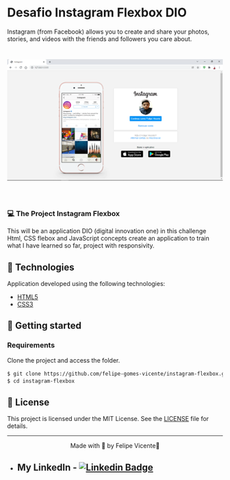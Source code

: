# Desafio Instagram Flexbox DIO 

  Instagram (from Facebook) allows you to create and share your photos, stories, and videos with the friends and followers you care about.
  
<h1 align="center">
    <img alt="Instagram" title="Instagram" src=".github/instagram.png" />
</h1>

<br>

### 💻 The Project Instagram Flexbox
This will be an application DIO (digital innovation one) in this challenge Html, CSS flebox and JavaScript  concepts create an application to train what I have learned so far, 
project with responsivity.

## 🧪 Technologies

Application developed using the following technologies:

- [HTML5](https://www.w3schools.com/html/default.asp)
- [CSS3](https://www.w3schools.com/css/default.asp)

 
## 🚀 Getting started



### Requirements

Clone the project and access the folder.

```bash
$ git clone https://github.com/felipe-gomes-vicente/instagram-flexbox.git
$ cd instagram-flexbox
```



## 📝 License

This project is licensed under the MIT License. See the [LICENSE](LICENSE.md) file for details.


---

<p align="center">Made with 💜 by Felipe Vicente👋</p>  

- ## My LinkedIn - [![Linkedin Badge](https://img.shields.io/badge/-FelipeVicente-blue?style=flat-square&logo=Linkedin&logoColor=white&link=https://www.linkedin.com/in/felipe-gomes-vicente/)](https://www.linkedin.com/in/felipe-gomes-vicente/) 
